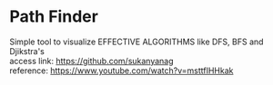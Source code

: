 # Path Finder

Simple tool to visualize EFFECTIVE ALGORITHMS like DFS, BFS and Djikstra's <br>
access link: https://github.com/sukanyanag <br>
reference: https://www.youtube.com/watch?v=msttfIHHkak
